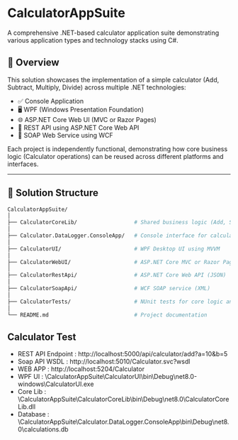 # CalculatorAppSuite

A comprehensive .NET-based calculator application suite demonstrating various application types and technology stacks using C#.

## 🚀 Overview

This solution showcases the implementation of a simple calculator (Add, Subtract, Multiply, Divide) across multiple .NET technologies:

- ✅ Console Application
- 🖥️ WPF (Windows Presentation Foundation)
- 🌐 ASP.NET Core Web UI (MVC or Razor Pages)
- 🔗 REST API using ASP.NET Core Web API
- 🧼 SOAP Web Service using WCF

Each project is independently functional, demonstrating how core business logic (Calculator operations) can be reused across different platforms and interfaces.

---

## 🧱 Solution Structure

```bash
CalculatorAppSuite/
│
├── CalculatorCoreLib/                  # Shared business logic (Add, Subtract, Multiply, Divide)
│
├── Calculator.DataLogger.ConsoleApp/   # Console interface for calculator
│
├── CalculatorUI/                       # WPF Desktop UI using MVVM
│
├── CalculatorWebUI/                    # ASP.NET Core MVC or Razor Pages frontend
│
├── CalculatorRestApi/                  # ASP.NET Core Web API (JSON)
│
├── CalculatorSoapApi/                  # WCF SOAP service (XML)
│
├── CalculatorTests/                    # NUnit tests for core logic and services
│
└── README.md                           # Project documentation
```
## Calculator Test
- REST API Endpoint : http://localhost:5000/api/calculator/add?a=10&b=5
- Soap API WSDL : http://localhost:5010/Calculator.svc?wsdl
- WEB APP : http://localhost:5204/Calculator
- WPF UI : \CalculatorAppSuite\CalculatorUI\bin\Debug\net8.0-windows\CalculatorUI.exe
- Core Lib : \CalculatorAppSuite\CalculatorCoreLib\bin\Debug\net8.0\CalculatorCoreLib.dll
- Database : \CalculatorAppSuite\Calculator.DataLogger.ConsoleApp\bin\Debug\net8.0\calculations.db